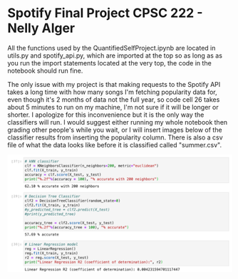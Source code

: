 # Spotify Final Project CPSC 222 - Nelly Alger

All the functions used by the QuantifiedSelfProject.ipynb are located in utils.py and spotify_api.py, which are imported at the top so as long as as you run the import statements located at the very top, the code in the notebook should run fine.

The only issue with my project is that making requests to the Spotify API takes a long time with how many songs I'm fetching popularity data for, even though it's 2 months of data not the full year, so code cell 26 takes about 5 minutes to run on my machine, I'm not sure if it will be longer or shorter. I apologize for this inconvenience but it is the only way the classifiers will run. I would suggest either running my whole notebook then grading other people's while you wait, or I will insert images below of the classifier results from inserting the popularity column. There is also a csv file of what the data looks like before it is classified called "summer.csv".

![classifier results image](classifier_results.png)

